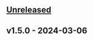 <a name="unreleased"></a>
## [Unreleased]


<a name="v1.5.0"></a>
## v1.5.0 - 2024-03-06

[Unreleased]: https://gitlab.bluetab.net/terraform/modules/google/gcp-bigquery/compare/v1.5.0...HEAD
